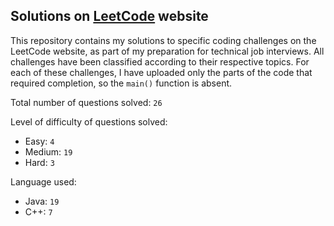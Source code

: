 ## Solutions on [LeetCode](https://leetcode.com/) website

This repository contains my solutions to specific coding challenges on the LeetCode website, as part of my preparation for technical job interviews. All challenges have been classified according to their respective topics. For each of these challenges, I have uploaded only the parts of the code that required completion, so the `main()` function is absent.

Total number of questions solved: `26`

Level of difficulty of questions solved:
* Easy: `4`
* Medium: `19`
* Hard: `3`

Language used:
* Java: `19`
* C++: `7`
